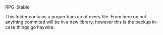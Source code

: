 RPG-Stable

This folder contains a proper backup of every file. From here on out anything commited will be in a new library, however this is the backup in-case things go haywire.
